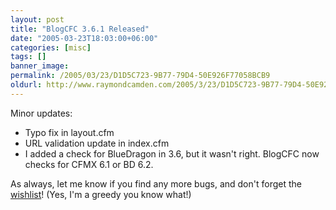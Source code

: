 ```yaml
---
layout: post
title: "BlogCFC 3.6.1 Released"
date: "2005-03-23T18:03:00+06:00"
categories: [misc]
tags: []
banner_image: 
permalink: /2005/03/23/D1D5C723-9B77-79D4-50E926F77058BCB9
oldurl: http://www.raymondcamden.com/2005/3/23/D1D5C723-9B77-79D4-50E926F77058BCB9
---
```


Minor updates:

<ul>
<li>Typo fix in layout.cfm</li>
<li>URL validation update in index.cfm</li>
<li>I added a check for BlueDragon in 3.6, but it wasn't right. BlogCFC now checks for CFMX 6.1 or BD 6.2.</li>
</ul>

As always, let me know if you find any more bugs, and don't forget the <a href="http://www.amazon.com/o/registry/2TCL1D08EZEYE">wishlist</a>! (Yes, I'm a greedy you know what!)